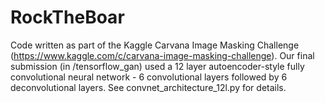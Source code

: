 # RockTheBoar
Code written as part of the Kaggle Carvana Image Masking Challenge (https://www.kaggle.com/c/carvana-image-masking-challenge). Our final submission (in /tensorflow_gan) used a 12 layer autoencoder-style fully convolutional neural network - 6 convolutional layers followed by 6 deconvolutional layers. See convnet_architecture_12l.py for details.  
